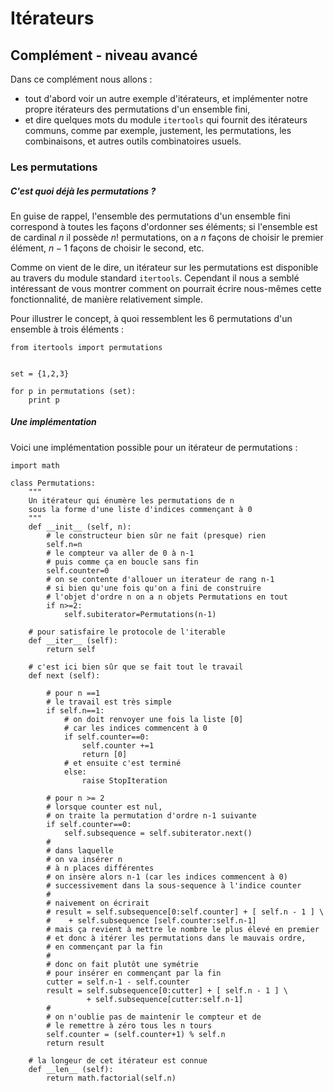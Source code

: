 
# Itérateurs

## Complément - niveau avancé

Dans ce complément nous allons&nbsp;:
 * tout d'abord voir un autre exemple d'itérateurs, et implémenter notre propre
itérateurs des permutations d'un ensemble fini,
 * et dire quelques mots du module `itertools` qui fournit des itérateurs
communs, comme par exemple, justement, les permutations, les combinaisons, et
autres outils combinatoires usuels.

### Les permutations

##### C'est quoi déjà les permutations ?

En guise de rappel, l'ensemble des permutations d'un ensemble fini correspond à
toutes les façons d'ordonner ses éléments; si l'ensemble est de cardinal $n$ il
possède $n!$ permutations, on a $n$ façons de choisir le premier élément, $n-1$
façons de choisir le second, etc.

Comme on vient de le dire, un itérateur sur les permutations est disponible au
travers du module standard `itertools`. Cependant il nous a semblé intéressant
de vous montrer comment on pourrait écrire nous-mêmes cette fonctionnalité, de
manière relativement simple.

Pour illustrer le concept, à quoi ressemblent les 6 permutations d'un ensemble à
trois éléments&nbsp;:


    from itertools import permutations


    set = {1,2,3}
    
    for p in permutations (set):
        print p

##### Une implémentation 

Voici une implémentation possible pour un itérateur de permutations&nbsp;:


    import math
    
    class Permutations:
        """
        Un itérateur qui énumère les permutations de n
        sous la forme d'une liste d'indices commençant à 0
        """
        def __init__ (self, n):
            # le constructeur bien sûr ne fait (presque) rien
            self.n=n
            # le compteur va aller de 0 à n-1
            # puis comme ça en boucle sans fin
            self.counter=0
            # on se contente d'allouer un iterateur de rang n-1
            # si bien qu'une fois qu'on a fini de construire
            # l'objet d'ordre n on a n objets Permutations en tout
            if n>=2:
                self.subiterator=Permutations(n-1)
    
        # pour satisfaire le protocole de l'iterable
        def __iter__ (self):
            return self
    
        # c'est ici bien sûr que se fait tout le travail
        def next (self):
    
            # pour n ==1
            # le travail est très simple
            if self.n==1:
                # on doit renvoyer une fois la liste [0]
                # car les indices commencent à 0
                if self.counter==0: 
                    self.counter +=1
                    return [0]
                # et ensuite c'est terminé
                else:
                    raise StopIteration
    
            # pour n >= 2
            # lorsque counter est nul,
            # on traite la permutation d'ordre n-1 suivante 
            if self.counter==0:
                self.subsequence = self.subiterator.next()
            #
            # dans laquelle
            # on va insérer n 
            # à n places différentes
            # on insère alors n-1 (car les indices commencent à 0)
            # successivement dans la sous-sequence à l'indice counter
            #
            # naivement on écrirait
            # result = self.subsequence[0:self.counter] + [ self.n - 1 ] \
            #    + self.subsequence [self.counter:self.n-1]
            # mais ça revient à mettre le nombre le plus élevé en premier
            # et donc à itérer les permutations dans le mauvais ordre,
            # en commençant par la fin
            #
            # donc on fait plutôt une symétrie
            # pour insérer en commençant par la fin
            cutter = self.n-1 - self.counter
            result = self.subsequence[0:cutter] + [ self.n - 1 ] \
                     + self.subsequence[cutter:self.n-1]
            # 
            # on n'oublie pas de maintenir le compteur et de
            # le remettre à zéro tous les n tours
            self.counter = (self.counter+1) % self.n
            return result
    
        # la longeur de cet itérateur est connue
        def __len__ (self):
            return math.factorial(self.n)
